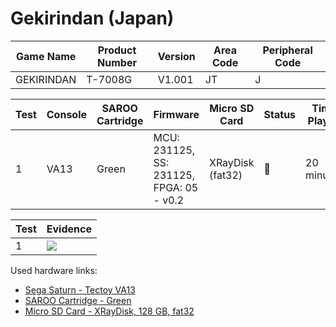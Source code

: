 # Gekirindan (Japan)

| Game Name  | Product Number | Version | Area Code | Peripheral Code |
| ---------- | -------------- | ------- | --------- | --------------- |
| GEKIRINDAN | T-7008G        | V1.001  | JT        | J               |

| Test | Console | SAROO Cartridge | Firmware                                 | Micro SD Card    | Status | Time Played |
| ---- | ------- | --------------- | ---------------------------------------- | ---------------- | ------ | ----------- |
| 1    | VA13    | Green           | MCU: 231125, SS: 231125, FPGA: 05 - v0.2 | XRayDisk (fat32) | :100:  | 20 minutes  |

| Test | Evidence                                                                                         |
| ---- | ------------------------------------------------------------------------------------------------ |
| 1    | [![](https://img.youtube.com/vi/PQ11DoxJRrE/0.jpg)](https://www.youtube.com/watch?v=PQ11DoxJRrE) |

Used hardware links:

- [Sega Saturn - Tectoy VA13](../../../../Info/Consoles/VA13/README.md)
- [SAROO Cartridge - Green](../../../../Info/Cartridges/RetroGameParadiseStore/1.32F/README.md)
- [Micro SD Card - XRayDisk, 128 GB, fat32](../../../../Info/SdCards/XRayDisk/128GB/fat32/README.md)
